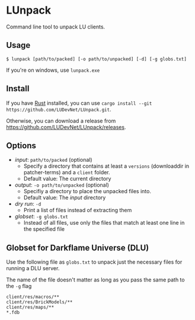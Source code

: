# LUnpack

Command line tool to unpack LU clients.

## Usage

```console
$ lunpack [path/to/packed] [-o path/to/unpacked] [-d] [-g globs.txt]
```

If you're on windows, use `lunpack.exe`

## Install

If you have [Rust](https://rust-lang.org) installed, you can use `cargo install --git https://github.com/LUDevNet/LUnpack.git`.

Otherwise, you can download a release from <https://github.com/LUDevNet/LUnpack/releases>.

## Options

- *input*: `path/to/packed` (optional)  
  - Specify a directory that contains at least a `versions` (downloaddir in patcher-terms) and a `client` folder.
  - Default value: The current directory
- *output*: `-o path/to/unpacked` (optional)
  - Specifiy a directory to place the unpacked files into.
  - Default value: The *input* directory
- *dry run*: `-d`
  - Print a list of files instead of extracting them
- *globset*: `-g globs.txt`
  - Instead of all files, use only the files that match at least one line in the specified file

## Globset for Darkflame Universe (DLU)

Use the following file as `globs.txt` to unpack just the necessary files for running a DLU server.

The name of the file doesn't matter as long as you pass the same path to the `-g` flag

```console
client/res/macros/**
client/res/BrickModels/**
client/res/maps/**
*.fdb
```